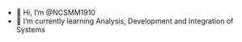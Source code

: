 - 👋 Hi, I’m @NCSMM1910
- 🌱 I’m currently learning Analysis, Development and Integration of Systems 
